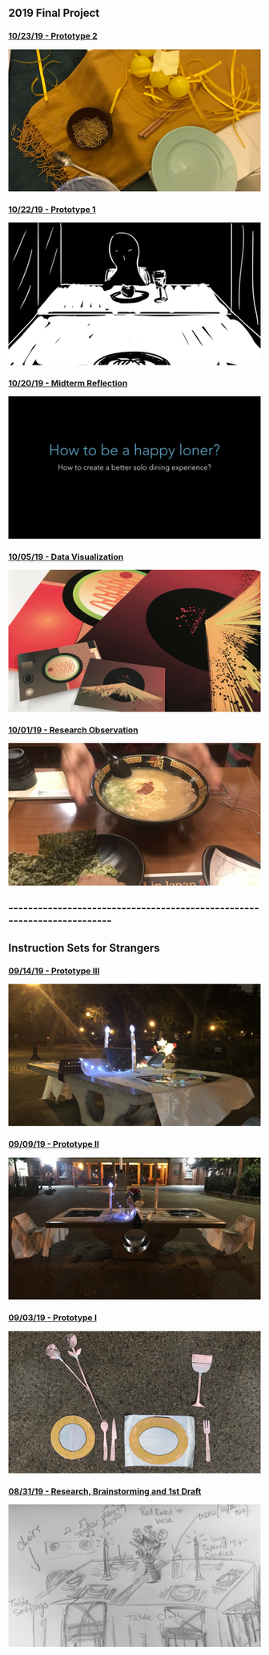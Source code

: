 ## 2019 Final Project

### [10/23/19 - Prototype 2](blog2_7.md)
[![img](img/pv2_7.jpeg)](https://jiangnanhou.github.io/MajorStudio1_2019/blog2_7.html)

### [10/22/19 - Prototype 1](blog1_7.md)
[![img](img/pv1_7.jpeg)](https://jiangnanhou.github.io/MajorStudio1_2019/blog1_7.html)

### [10/20/19 - Midterm Reflection](blog7.md)
[![img](img/pv7.jpeg)](https://jiangnanhou.github.io/MajorStudio1_2019/blog7.html)

### [10/05/19 - Data Visualization](blog6.md)
[![img](img/pv6.jpg)](https://jiangnanhou.github.io/MajorStudio1_2019/blog6.html)

### [10/01/19 - Research Observation](blog5.md)
[![img](img/pv5.png)](https://jiangnanhou.github.io/MajorStudio1_2019/blog5.html)

## ------------------------------------------------------------------------

## Instruction Sets for Strangers

### [09/14/19 - Prototype III](blog4.md)
[![img](img/pv4.png)](https://jiangnanhou.github.io/MajorStudio1_2019/blog4.html)

### [09/09/19 - Prototype II](blog3.md)
[![img](img/pv3.jpg)](https://jiangnanhou.github.io/MajorStudio1_2019/blog3.html)

### [09/03/19 - Prototype I](blog2.md)
[![img](img/pv2.jpg)](https://jiangnanhou.github.io/MajorStudio1_2019/blog2.html)

### [08/31/19 - Research, Brainstorming and 1st Draft](blog1.md)
[![img](img/pv1.jpg)](https://jiangnanhou.github.io/MajorStudio1_2019/blog1.html)

